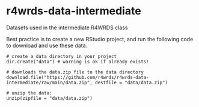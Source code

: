 # r4wrds-data-intermediate
Datasets used in the intermediate R4WRDS class

Best practice is to create a new RStudio project, and run the following code to download and use these data.

```
# create a data directory in your project
dir.create("data") # warning is ok if already exists!

# downloads the data.zip file to the data directory
download.file("https://github.com/r4wrds/r4wrds-data-intermediate/raw/main/data.zip", destfile = "data/data.zip")

# unzip the data:
unzip(zipfile = "data/data.zip")

```

